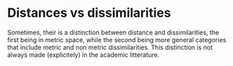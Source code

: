 # Distances vs dissimilarities

Sometimes, their is a distinction between distance and dissimilarities, 
the first being in metric space, while the second being more general categories 
that include metric and non metric dissimilarities. This distinction is not always 
made (explicitely) in the academic litterature.
